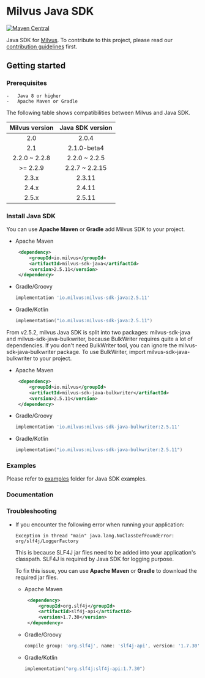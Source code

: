 # Milvus Java SDK

[![Maven Central](https://img.shields.io/maven-central/v/io.milvus/milvus-sdk-java.svg)](https://search.maven.org/artifact/io.milvus/milvus-sdk-java/)

Java SDK for [Milvus](https://github.com/milvus-io/milvus). To contribute to this project, please read our [contribution guidelines](https://github.com/milvus-io/milvus/blob/master/CONTRIBUTING.md) first.

## Getting started

### Prerequisites

    -   Java 8 or higher
    -   Apache Maven or Gradle

The following table shows compatibilities between Milvus and Java SDK.

| Milvus version | Java SDK version |
|:--------------:|:----------------:|
|      2.0       |      2.0.4       |
|      2.1       |   2.1.0-beta4    |
| 2.2.0 ~ 2.2.8  |  2.2.0 ~ 2.2.5   |
|    >= 2.2.9    |  2.2.7 ~ 2.2.15  |
|     2.3.x      |      2.3.11      |
|     2.4.x      |      2.4.11      |
|     2.5.x      |      2.5.11      |

### Install Java SDK

You can use **Apache Maven** or **Gradle** add Milvus SDK to your project.

   - Apache Maven

       ```xml
        <dependency>
            <groupId>io.milvus</groupId>
            <artifactId>milvus-sdk-java</artifactId>
            <version>2.5.11</version>
        </dependency>
       ```

   - Gradle/Groovy

        ```groovy
        implementation 'io.milvus:milvus-sdk-java:2.5.11'
        ```

   - Gradle/Kotlin

        ```kotlin
        implementation("io.milvus:milvus-sdk-java:2.5.11")
        ```

From v2.5.2, milvus Java SDK is split into two packages: milvus-sdk-java and milvus-sdk-java-bulkwriter, because BulkWriter requires quite a lot of dependencies. If you don't need BulkWriter tool, you can ignore the milvus-sdk-java-bulkwriter package.
To use BulkWriter, import milvus-sdk-java-bulkwriter to your project.

- Apache Maven

    ```xml
     <dependency>
         <groupId>io.milvus</groupId>
         <artifactId>milvus-sdk-java-bulkwriter</artifactId>
         <version>2.5.11</version>
     </dependency>
    ```

- Gradle/Groovy

     ```groovy
     implementation 'io.milvus:milvus-sdk-java-bulkwriter:2.5.11'
     ```

- Gradle/Kotlin

     ```kotlin
     implementation("io.milvus:milvus-sdk-java-bulkwriter:2.5.11")
     ```     
   
### Examples

Please refer to [examples](https://github.com/milvus-io/milvus-sdk-java/tree/master/examples) folder for Java SDK examples.

### Documentation



### Troubleshooting

- If you encounter the following error when running your application:
    ```
    Exception in thread "main" java.lang.NoClassDefFoundError: org/slf4j/LoggerFactory
    ```
  This is because SLF4J jar files need to be added into your application's classpath. SLF4J is required by Java SDK for logging purpose.
  
  To fix this issue, you can use **Apache Maven** or **Gradle** to download the required jar files.
                                                                                                         
    - Apache Maven
    
        ```xml
         <dependency>
             <groupId>org.slf4j</groupId>
             <artifactId>slf4j-api</artifactId>
             <version>1.7.30</version>
         </dependency>
        ```
    
    - Gradle/Groovy
    
         ```groovy
         compile group: 'org.slf4j', name: 'slf4j-api', version: '1.7.30'
         ```
    - Gradle/Kotlin
    
        ```kotlin
        implementation("org.slf4j:slf4j-api:1.7.30")
        ```

    